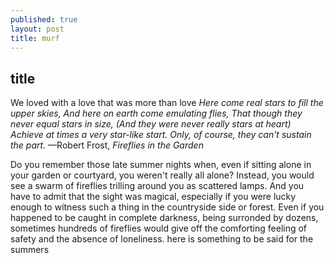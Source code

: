 ```yaml
---
published: true
layout: post
title: murf
---
```


## title

We loved with a love that was more than love
*Here come real stars to fill the upper skies,
And here on earth come emulating flies,
That though they never equal stars in size,
(And they were never really stars at heart)
Achieve at times a very star-like start.
Only, of course, they can't sustain the part.* —Robert Frost, *Fireflies in the Garden*

<span class="versal d9">D</span>o you remember those late summer nights when, even if sitting alone in your garden or courtyard, you weren't really all alone? Instead, you would see a swarm of fireflies trilling around you as scattered lamps. And you have to admit that the sight was magical, especially if you were lucky enough to witness such a thing in the countryside side or forest. Even if you happened to be caught in complete darkness, being surronded by dozens, sometimes hundreds of fireflies would give off the comforting feeling of safety and the absence of loneliness.      here is something to be said for the summers
